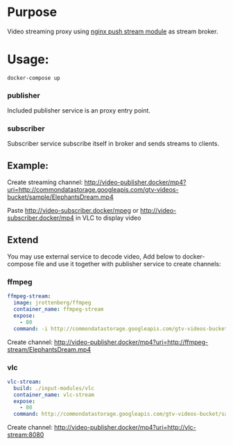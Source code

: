 # Purpose

Video streaming proxy using [nginx push stream module](https://www.nginx.com/resources/wiki/modules/push_stream/) as stream broker.

# Usage:

`docker-compose up`

### publisher

Included publisher service is an proxy entry point.

### subscriber

Subscriber service subscribe itself in broker and sends streams to clients.

## Example:

Create streaming channel: http://video-publisher.docker/mp4?uri=http://commondatastorage.googleapis.com/gtv-videos-bucket/sample/ElephantsDream.mp4

Paste http://video-subscriber.docker/mpeg or http://video-subscriber.docker/mp4 in VLC to display video

## Extend
You may use external service to decode video, Add below to docker-compose file and use it together with publisher service to create channels: 

### ffmpeg

```yaml
ffmpeg-stream:
  image: jrottenberg/ffmpeg
  container_name: ffmpeg-stream
  expose:
    - 80
  command: -i http://commondatastorage.googleapis.com/gtv-videos-bucket/sample/ElephantsDream.mp4 -listen 1 -f mpeg http://0.0.0.0:80/ElephantsDream.mp4
```

Create channel: http://video-publisher.docker/mp4?uri=http://ffmpeg-stream/ElephantsDream.mp4

### vlc

```yaml
vlc-stream:
  build: ./input-modules/vlc
  container_name: vlc-stream
  expose:
    - 80
  command: http://commondatastorage.googleapis.com/gtv-videos-bucket/sample/ElephantsDream.mp4
```

Create channel: http://video-publisher.docker/mp4?uri=http://vlc-stream:8080
